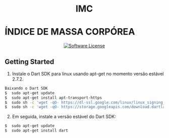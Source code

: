 <h1 align="center">
  IMC
 </h1>

# ÍNDICE DE MASSA CORPÓREA
<p align="center">
    <a href="LICENSE" target="_blank">
        <img alt="Software License" src="https://img.shields.io/badge/license-MIT-brightgreen.svg?style=flat-square">
    </a>
</p>

## Getting Started
1. Instale o Dart SDK para linux usando apt-get no momento versão estável 2.7.2.
``` bash
Baixando o Dart SDK 
$  sudo apt-get update
$  sudo apt-get install apt-transport-https
$  sudo sh -c 'wget -qO- https://dl-ssl.google.com/linux/linux_signing_key.pub | apt-key add -'
$  sudo sh -c 'wget -qO- https://storage.googleapis.com/download.dartlang.org/linux/debian/dart_stable.list > /etc/apt/sources.list.d/dart_stable.list'
```

2. Em seguida, instale a versão estável do Dart SDK:
``` bash
$  sudo apt-get update
$  sudo apt-get install dart
```
